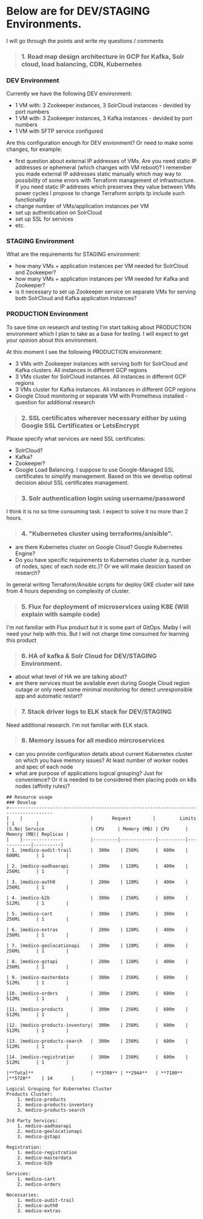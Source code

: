# Below are for DEV/STAGING Environments.

I will go through the points and write my questions / comments

> ### 1. Road map design architecture in GCP for Kafka, Solr cloud, load balancing, CDN, Kubernetes

### DEV Environment
Currently we have the following DEV environment:
- 1 VM with: 3 Zookeeper instances, 3 SolrCloud instances - devided by port numbers
- 1 VM with: 3 Zookeeper instances, 3 Kafka instances - devided by port numbers
- 1 VM with SFTP service configured

Are this configuration enough for DEV envionment? Or need to make some changes, for example:
- first question about external IP addresses of VMs. Are you need static IP addresses or ephemeral (which changes with VM reboot)? I remember you made external IP addresses static manually which may way to possibility of some errors with Terraform management of infrastructure. If you need static IP addreses which preserves they value between VMs power cycles I propose to change Terraform scripts tp include such functionality
- change number of VMs/application instances per VM
- set up authentication on SolrCloud
- set up SSL for services
- etc.

### STAGING Environment
What are the requirements for STAGING environment:
- how many VMs + application instances per VM needed for SolrCloud and Zookeeper?
- how many VMs + application instances per VM needed for Kafka and Zookeeper?
- is it necessary to set up Zookeeper service on separate VMs for serving both SolrCloud and Kafka application instances?

### PRODUCTION Environment
To save time on research and testing I'm start talking about PRODUCTION environment which I plan to take as a base for testing. I will expect to get your opinion about this environment.

At this moment I see the following PRODUCTION environment:
- 3 VMs with Zookeeper instances with serving both for SolrCloud and Kafka clusters. All instances in different GCP regions
- 3 VMs cluster for SolrCloud instances. All instances in different GCP regions
- 3 VMs cluster for Kafka instances. All instances in different GCP regions
- Google Cloud monitoring or separate VM with Prometheus installed - question for additional research



> ### 2. SSL certificates wherever necessary either by using Google SSL Certificates or LetsEncrypt

Please specify what services are need SSL certificates:
- SolrCloud?
- Kafka?
- Zookeeper?
- Google Load Balancing. I suppose to use Google-Managed SSL certificates to simplify management.
Based on this we develop optimal decision about SSL certificates management.



> ### 3. Solr authentication login using username/password

I think it is no so time consuming task. I expect to solve it no more than 2 hours.



> ### 4. "Kubernetes cluster using terraforms/anisible".

- are there Kubernetes cluster on Google Cloud? Google Kubernetes Engine?
- Do you have specific requirements to Kubernetes cluster (e.g. number of nodes, spec of each node etc.)? Or we will make desicion based on research?

In general writing Terraform/Ansible scripts for deploy GKE cluster will take from 4 hours depending on complexity of cluster.



> ### 5. Flux for deployment of microservices using K8E (Will explain with sample code)
I'm not familiar with Flux product but it is some part of GitOps. Maiby I will need your help with this. But I will not charge time consumed for learning this product



> ### 6. HA of kafka & Solr Cloud for DEV/STAGING Environment.
- about what level of HA we are talking about?
- are there services must be available even during Google Cloud region outage or only need some minimal monitoring for detect unresponsible app and automatic restart?



> ### 7. Stack driver logs to ELK stack for DEV/STAGING
Need additional research. I'm not familiar with ELK stack.



> ### 8. Memory issues for all medico mircroservices
- can you provide configuration details about current Kubernetes cluster on which you have memory issues? At least number of worker nodes and spec of each node
- what are purpose of applications logical grouping? Just for convenience? Or it is needed to be considered then placing pods on k8s nodes (affinity rules)? 

```
## Resource usage
### Develop
>--------------------------------------------------------------------------------------
|	 |					       |       Request		  |         Limits		  | 1        |
|S.No| Service       		   | CPU     | Memory (MB) | CPU      | Memory (MB)| Replicas |
|	 |---------------		   |---------|-------------|----------|------------|----------|
| 1. |medico-audit-trail       |  300m    | 256Mi      |  600m    | 600Mi      | 1        |

| 2. |medico-aadhaarapi        |  200m    | 128Mi      |  400m    | 256Mi      | 1        |

| 3. |medico-auth0	           |  200m    | 128Mi      |  400m    | 256Mi      | 1        |

| 4. |medico-b2b      		   |  300m    | 256Mi      |  600m    | 512Mi      | 1        |

| 5. |medico-cart      		   |  300m    | 256Mi      |  300m    | 256Mi      | 1        |

| 6. |medico-extras            |  200m    | 128Mi      |  400m    | 256Mi      | 1        |

| 7. |medico-geolocationapi    |  200m    | 128Mi      |  400m    | 256Mi      | 1        |

| 8. |medico-gstapi      	   |  200m    | 128Mi      |  400m    | 256Mi      | 1        |

| 9. |medico-masterdata        |  300m    | 256Mi      |  600m    | 512Mi      | 1        |

|10. |medico-orders            |  300m    | 256Mi      |  600m    | 512Mi      | 1        |

|11. |medico-products          |  300m    | 256Mi      |  600m    | 512Mi      | 1        |

|12. |medico-products-inventory|  300m    | 256Mi      |  600m    | 512Mi      | 1        |

|13. |medico-products-search   |  300m    | 256Mi      |  600m    | 512Mi      | 1        |

|14. |medico-registration      |  300m    | 256Mi      |  600m    | 512Mi      | 1        |

|**Total**      		       | **3700** | **2944**   | **7100** |**5720**	   | 14       |

Logical Grouping for Kubernetes Cluster
Products Cluster:
    1. medico-products
	2. medico-products-inventory
	3. medico-products-search

3rd Party Services:
	1. medico-aadhaarapi 
	2. medico-geolocationapi
	3. medico-gstapi

Registration:
	1. medico-registration
	2. medico-masterdata
	3. medico-b2b

Services: 
	1. medico-cart
	2. medico-orders

Necessaries:
	1. medico-audit-trail
	2. medico-auth0
	3. medico-extras
```